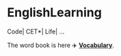 # EnglishLearning
Code| CET*| Life| ...

 The word book is here ✈️  **[Vocabulary](https://github.com/SugarCreate/EnglishLearning/blob/main/main.md)**.




